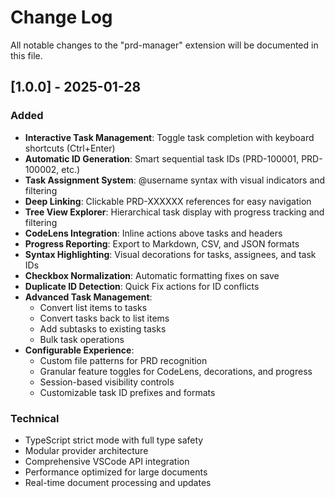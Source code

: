 # Change Log

All notable changes to the "prd-manager" extension will be documented in this file.

## [1.0.0] - 2025-01-28

### Added
- **Interactive Task Management**: Toggle task completion with keyboard shortcuts (Ctrl+Enter)
- **Automatic ID Generation**: Smart sequential task IDs (PRD-100001, PRD-100002, etc.)
- **Task Assignment System**: @username syntax with visual indicators and filtering
- **Deep Linking**: Clickable PRD-XXXXXX references for easy navigation
- **Tree View Explorer**: Hierarchical task display with progress tracking and filtering
- **CodeLens Integration**: Inline actions above tasks and headers
- **Progress Reporting**: Export to Markdown, CSV, and JSON formats
- **Syntax Highlighting**: Visual decorations for tasks, assignees, and task IDs
- **Checkbox Normalization**: Automatic formatting fixes on save
- **Duplicate ID Detection**: Quick Fix actions for ID conflicts
- **Advanced Task Management**:
  - Convert list items to tasks
  - Convert tasks back to list items
  - Add subtasks to existing tasks
  - Bulk task operations
- **Configurable Experience**:
  - Custom file patterns for PRD recognition
  - Granular feature toggles for CodeLens, decorations, and progress
  - Session-based visibility controls
  - Customizable task ID prefixes and formats

### Technical
- TypeScript strict mode with full type safety
- Modular provider architecture
- Comprehensive VSCode API integration
- Performance optimized for large documents
- Real-time document processing and updates